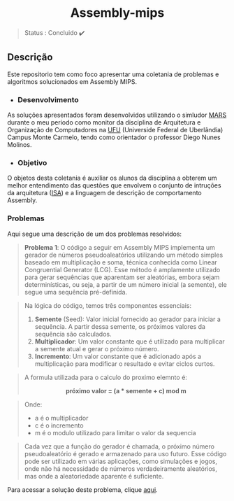 <h1 align="center"> Assembly-mips </h1>

 > Status : Concluido ✔️

 ## Descrição
   Este repositorio tem como foco apresentar uma coletania de problemas e algoritmos solucionados em Assembly MIPS. 
   
  - ### Desenvolvimento
   As soluções apresentados foram desenvolvidos utilizando o simludor [MARS](https://courses.missouristate.edu/KenVollmar/mars/) durante o meu periodo como monitor da disciplina de Arquitetura e Organização de Computadores na [UFU](https://www.ufu.br) (Universide Federal de Uberlândia) Campus Monte Carmelo, tendo como orientador o professor Diego Nunes Molinos.
   
  - ### Objetivo
   O objetos desta coletania é auxiliar os alunos da disciplina a obterem um melhor entendimento das questões que envolvem o conjunto de intruções da arquitetura ([ISA](https://www.cs.cmu.edu/afs/cs/academic/class/15740-f97/public/doc/mips-isa.pdf)) e a linguagem de descrição de comportamento Assembly. 

### Problemas
Aqui segue uma descrição de um dos problemas resolvidos:

> **Problema 1**: O código a seguir em Assembly MIPS implementa um gerador de números pseudoaleatórios utilizando um método simples baseado em multiplicação e soma, técnica conhecida como Linear Congruential Generator (LCG). Esse método é amplamente utilizado para gerar sequências que aparentam ser aleatórias, embora sejam determinísticas, ou seja, a partir de um número inicial (a semente), ele segue uma sequência pré-definida.

> Na lógica do código, temos três componentes essenciais:
> 1. **Semente** (Seed): Valor inicial fornecido ao gerador para iniciar a sequência. A partir dessa semente, os próximos valores da sequência são calculados.
> 2. **Multiplicador**: Um valor constante que é utilizado para multiplicar a semente atual e gerar o próximo número.
> 3. **Incremento**: Um valor constante que é adicionado após a multiplicação para modificar o resultado e evitar ciclos curtos.

> A formula utilizada para o calculo do proximo elemnto é: <br>
> <p align="center"><strong>próximo valor = (a * semente + c) mod m</strong></p>

> Onde:
> + a é o multiplicador
> + c é o incremento
> + m é o modulo utilizado para limitar o valor da sequencia

>   Cada vez que a função do gerador é chamada, o próximo número pseudoaleatório é gerado e armazenado para uso futuro. Esse código pode ser utilizado em várias aplicações, como simulações e jogos, onde não há necessidade de números verdadeiramente aleatórios, mas onde a aleatoriedade aparente é suficiente.


Para acessar a solução deste problema, clique [aqui](https://github.com/RvXp/Assembly-mips/blob/main/pseudoaleatorios.asm).
